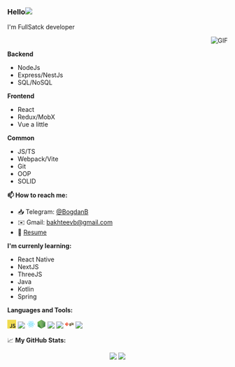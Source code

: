 ### Hello<img src="https://media.giphy.com/media/hvRJCLFzcasrR4ia7z/giphy.gif" width="30px">

I'm FullSatck developer 

<img align="right" alt="GIF" style="float: top" src="https://cs8.pikabu.ru/post_img/2016/04/09/9/1460216158134289433.gif"  height="400" /> 

<br>

**Backend**
 - NodeJs
 - Express/NestJs
 - SQL/NoSQL

**Frontend**
 - React
 - Redux/MobX
 - Vue a little

**Common**
 - JS/TS
 - Webpack/Vite
 - Git
 - OOP
 - SOLID
 
**📫 How to reach me:**
- 📥 Telegram: [@BogdanB](https://t.me/Bogdan_Bakhteev)
- ✉️ Gmail: bakhteevb@gmail.com
- 📄 [Resume](https://drive.google.com/file/d/15wP_UR3pnJ0VNBwEyZSt_eGEf27pZMIj/view?usp=sharing)

**I'm currenly learning:**
- React Native
- NextJS
- ThreeJS
- Java
- Kotlin
- Spring

**Languages and Tools:**  

<code><img height="20" src="https://raw.githubusercontent.com/github/explore/80688e429a7d4ef2fca1e82350fe8e3517d3494d/topics/javascript/javascript.png"></code>
<code><img height="20" src="https://encrypted-tbn0.gstatic.com/images?q=tbn:ANd9GcS5JrZs7egEq8hA4CrEMvJgdNywa8k-ShYMlLKwo-UOTmFyvRos47JoE40LAQNdg6tuq5Q&usqp=CAU"></code>
<code><img height="20" src="https://raw.githubusercontent.com/github/explore/80688e429a7d4ef2fca1e82350fe8e3517d3494d/topics/react/react.png"></code>
<code><img height="20" src="https://raw.githubusercontent.com/github/explore/80688e429a7d4ef2fca1e82350fe8e3517d3494d/topics/nodejs/nodejs.png"></code>
<code><img height="20" src="https://raw.githubusercontent.com/d3v0ps/angular-nest-starter/master/apps/app/src/assets/shield.png"></code>
<code><img height="20" src="https://upload.wikimedia.org/wikipedia/commons/thumb/1/17/GraphQL_Logo.svg/768px-GraphQL_Logo.svg.png"></code>
<code><img height="20" src="https://raw.githubusercontent.com/github/explore/80688e429a7d4ef2fca1e82350fe8e3517d3494d/topics/git/git.png"></code>
<code><img height="20" src="https://icon-library.com/images/java-icon-images/java-icon-images-6.jpg"></code>


📈 **My GitHub Stats:**

<div align="center">

  [<img align="top" src="https://github-readme-stats.vercel.app/api?username=Bakhteev&show_icons=true&hide_border=true&theme=radical&disable_animations=false"/>](https://github.com/Bakhteev)
  [<img src="https://github-readme-stats.vercel.app/api/top-langs/?username=Bakhteev&hide_border=true&theme=radical&disable_animations=false"/>](https://github.com/Bakhteev)

</div>


